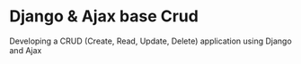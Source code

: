 # Django & Ajax base Crud

Developing a CRUD (Create, Read, Update, Delete) application using Django and Ajax

